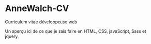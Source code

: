 # AnneWalch-CV
Curriculum vitae développeuse web

Un aperçu ici de ce que je sais faire en HTML, CSS, javaScript, Sass et jquery.
